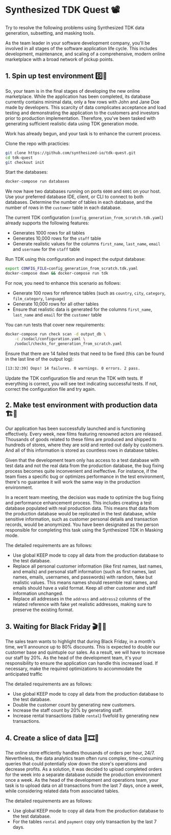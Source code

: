 # Synthesized TDK Quest 📽️

Try to resolve the following problems using Synthesized TDK data generation, subsetting, and masking tools.

As the team leader in your software development company, you'll be involved in all stages of the software application life cycle. This includes development, maintenance, and scaling of a comprehensive, modern online marketplace with a broad network of pickup points.

## 1. Spin up test environment 0️⃣🧪

So, your team is in the final stages of developing the new online marketplace. While the application has been completed, its database currently contains minimal data, only a few rows with John and Jane Doe made by developers. This scarcity of data complicates acceptance and load testing and demonstrating the application to the customers and investors prior to production implementation. Therefore, you've been tasked with generating sufficient realistic data using TDK generation mode.

Work has already begun, and your task is to enhance the current process.

Clone the repo with practicies:
```bash
git clone https://github.com/synthesized-io/tdk-quest.git
cd tdk-quest
git checkout init
```

Start the databases:

```bash
docker-compose run databases
```

We now have two databases running on ports `6000` and `6001` on your host.
Use your preferred database IDE, client, or CLI to connect to both databases. Determine the number of tables in each database, and the number of rows in the `customer` table in each database.

The current TDK configuration (`config_generation_from_scratch.tdk.yaml`) already supports the following features:

- Generates 1000 rows for all tables
- Generates 10,000 rows for the `staff` table
- Generate realistic values for the columns `first_name`, `last_name`, `email` and `username` for the `staff` table

Run TDK using this configuration and inspect the output database:

```bash
export CONFIG_FILE=config_generation_from_scratch.tdk.yaml
docker-compose down && docker-compose run tdk
```

For now, you need to enhance this scenario as follows:

- Generate 100 rows for reference tables (such as `country`, `city`, `category`, `film_category`, `language`)
- Generate 10,000 rows for all other tables
- Ensure that realistic data is generated for the columns `first_name`, `last_name` and `email` for the `customer` table

You can run tests that cover new requirements:

```bash
docker-compose run check scan -d output_db \
    -c /sodacl/configuration.yaml \
    /sodacl/checks_for_generation_from_scratch.yaml
```

Ensure that there are 14 failed tests that need to be fixed (this can be found in the last line of the output log):

```bash
[13:32:39] Oops! 14 failures. 0 warnings. 0 errors. 2 pass.
```

Update the TDK configuration file and rerun the TDK with tests. If everything is correct, you will see text indicating successful tests. If not, correct the configuration file and try again.

## 2. Make test environment with production data 🏗️💽

Our application has been successfully launched and is functioning effectively. Every week, new films featuring renowned actors are released. Thousands of goods related to these films are produced and shipped to hundreds of stores, where they are sold and rented out daily by customers. And all of this information is stored as countless rows in database tables.

Given that the development team only has access to a test database with test data and not the real data from the production database, the bug fixing process becomes quite inconvenient and ineffective. For instance, if the team fixes a specific bug or optimizes performance in the test environment, there's no guarantee it will work the same way in the production environment.

In a recent team meeting, the decision was made to optimize the bug fixing and performance enhancement process. This includes creating a test database populated with real production data. This means that data from the production database would be replicated in the test database, while sensitive information, such as customer personal details and transaction records, would be anonymized. You have been designated as the person responsible for completing this task using the Synthesized TDK in Masking mode.

The detailed requirements are as follows:

- Use global KEEP mode to copy all data from the production database to the test database.
- Replace all personal customer information (like first names, last names, and emails) and personal staff information (such as first names, last names, emails, usernames, and passwords) with random, fake but realistic values. This means names should resemble real names, and emails should have a valid format. Keep all other customer and staff information unchanged.
- Replace all addresses in the `address` and `address2` columns of the related reference with fake yet realistic addresses, making sure to preserve the existing format.

## 3. **Waiting for Black Friday** 🎬🎁🖤

The sales team wants to highlight that during Black Friday, in a month's time, we'll announce up to 80% discounts. This is expected to double our customer base and quintuple our sales. As a result, we will have to increase our staff by 20%. As the head of the development team, it's your responsibility to ensure the application can handle this increased load. If necessary, make the required optimizations to accommodate the anticipated traffic

The detailed requirements are as follows:

- Use global KEEP mode to copy all data from the production database to the test database.
- Double the customer count by generating new customers.
- Increase the staff count by 20% by generating staff.
- Increase rental transactions (table `rental`) fivefold by generating new transactions.

## 4. Create a slice of data 🔪🎞️🔪

The online store efficiently handles thousands of orders per hour, 24/7. Nevertheless, the data analytics team often runs complex, time-consuming queries that could potentially slow down the store's operations and decrease profits. As a solution, it was decided to upload completed orders for the week into a separate database outside the production environment once a week. As the head of the development and operations team, your task is to upload data on all transactions from the last 7 days, once a week, while considering related data from associated tables.

The detailed requirements are as follows:

- Use global KEEP mode to copy all data from the production database to the test database.
- For the tables `rental` and `payment` copy only transaction by the last 7 days.

